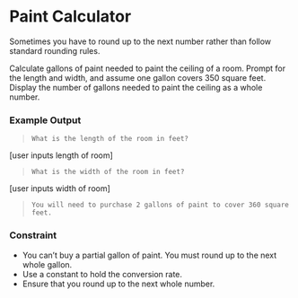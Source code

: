 # Paint Calculator
Sometimes you have to round up to the next number rather
than follow standard rounding rules.

Calculate gallons of paint needed to paint the ceiling of a room. Prompt for
the length and width, and assume one gallon covers 350 square feet. Display the
number of gallons needed to paint the ceiling as a whole number.

### **Example Output**
>`What is the length of the room in feet?`

[user inputs length of room]

>`What is the width of the room in feet?`

[user inputs width of room]

>`You will need to purchase 2 gallons of paint to cover 360 square feet.`

### **Constraint**
- You can’t buy a partial gallon of paint. You must round up to the next whole
gallon.
- Use a constant to hold the conversion rate.
- Ensure that you round up to the next whole number.